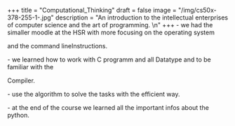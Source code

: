 +++
title = "Computational_Thinking"
draft = false
image = "/img/cs50x-378-255-1-.jpg"
description = "An introduction to the intellectual enterprises of computer science and the art of programming. \n"
+++
\- we had the simaller moodle at the HSR with more focusing on the operating system 

  and the command lineInstructions.

\- we learned how to work with C programm and all Datatype and to be familiar with the 

  Compiler.

\- use the algorithm to solve the tasks with the efficient way.

\- at the end of the course we learned all the important infos about the python.
